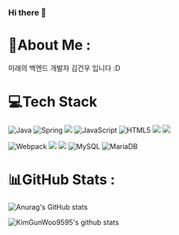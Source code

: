 ### Hi there 👋

<!--
**KimGunWoo9595/KimGunWoo9595** is a ✨ _special_ ✨ repository because its `README.md` (this file) appears on your GitHub profile.

Here are some ideas to get you started:

- 🔭 I’m currently working on ...
- 🌱 I’m currently learning ...
- 👯 I’m looking to collaborate on ...
- 🤔 I’m looking for help with ...
- 💬 Ask me about ...
- 📫 How to reach me: ...
- 😄 Pronouns: ...
- ⚡ Fun fact: ...
-->
 # 💫About Me :
미래의 백엔드 개발자 김건우 입니다 :D

# 💻Tech Stack

![Java](https://img.shields.io/badge/java-%23ED8B00.svg?style=flat&logo=java&logoColor=white) 
![Spring](https://img.shields.io/badge/spring-%236DB33F.svg?style=flat&logo=spring&logoColor=white) 
<img src="https://img.shields.io/badge/Spring Boot-4479A1?style=for-the-badge&logo=Spring Boot&logoColor=white">
![JavaScript](https://img.shields.io/badge/javascript-%23323330.svg?style=flat&logo=javascript&logoColor=%23F7DF1E) 
![HTML5](https://img.shields.io/badge/html5-%23E34F26.svg?style=flat&logo=html5&logoColor=white) 
<img src="https://img.shields.io/badge/CSS3-1572B6?style=flat-square&logo=CSS3&logoColor=white"/></a>
<img src="https://img.shields.io/badge/JavaScript-F7DF1E?style=flat-square&logo=JavaScript&logoColor=white"/></a>

![Webpack](https://img.shields.io/badge/webpack-%238DD6F9.svg?style=flat&logo=webpack&logoColor=black) 
<img src="https://img.shields.io/badge/MongoDB-47A248?style=flat-square&logo=MongoDB&logoColor=white"/></a> 
<img src="https://img.shields.io/badge/MySQL-4479A1?style=flat-square&logo=MySQL&logoColor=white"/></a>
![MySQL](https://img.shields.io/badge/mysql-%2300f.svg?style=flat&logo=mysql&logoColor=white) 
![MariaDB](https://img.shields.io/badge/MariaDB-003545?style=flat&logo=mariadb&logoColor=white) 

# 📊GitHub Stats :

![Anurag's GitHub stats](https://github-readme-stats.vercel.app/api?username=KimGunWoo9595&theme=rose_pine&show_icons=true)

![KimGunWoo9595's github stats](https://github-readme-stats.vercel.app/api?username=KimGunWoo9595&show_icons=true)
